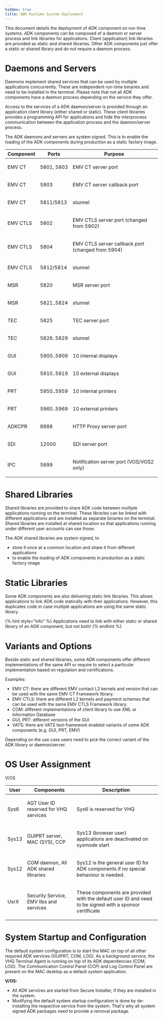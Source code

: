```yaml
---
hidden: true
title: ADK Runtime System Deployment
---
```


This document details the deployment of ADK component on run-time systems. ADK components can be composed of a daemon or server process and link libraries for applications. Client (application) link libraries are provided as static and shared libraries. Other ADK components just offer a static or shared library and do not require a daemon process.

# Daemons and Servers <a href="#sec_deploy_daemons" id="sec_deploy_daemons"></a>

Daemons implement shared services that can be used by multiple applications concurrently. These are independent run-time binaries and need to be installed in the terminal. Please note that not all ADK components have a daemon process depending on the service they offer.

Access to the services of a ADK daemon/server is provided through an application client library (either shared or static). These client libraries provides a programming API for applications and hide the interprocess communication between the application process and the daemon/server process.

The ADK daemons and servers are system signed. This is to enable the loading of the ADK components during production as a static factory image.

| Component | Ports | Purpose |
|----|----|----|
| <p>EMV CT</p> | <p>5801, 5803</p> | <p>EMV CT server port</p> |
| <p>EMV CT</p> | <p>5803</p> | <p>EMV CT server callback port</p> |
| <p>EMV CT</p> | <p>5811/5813</p> | <p>stunnel</p> |
| <p>EMV CTLS</p> | <p>5802</p> | <p>EMV CTLS server port (changed from 5902)</p> |
| <p>EMV CTLS</p> | <p>5804</p> | <p>EMV CTLS server callback port (changed from 5904)</p> |
| <p>EMV CTLS</p> | <p>5812/5814</p> | <p>stunnel</p> |
| <p>MSR</p> | <p>5820</p> | <p>MSR server port</p> |
| <p>MSR</p> | <p>5821..5824</p> | <p>stunnel</p> |
| <p>TEC</p> | <p>5825</p> | <p>TEC server port</p> |
| <p>TEC</p> | <p>5826..5829</p> | <p>stunnel</p> |
| <p>GUI</p> | <p>5900..5909</p> | <p>10 internal displays</p> |
| <p>GUI</p> | <p>5910..5919</p> | <p>10 external displays</p> |
| <p>PRT</p> | <p>5950..5959</p> | <p>10 internal printers</p> |
| <p>PRT</p> | <p>5960..5969</p> | <p>10 external printers</p> |
| <p>ADKCPR</p> | <p>8888</p> | <p>HTTP Proxy server port</p> |
| <p>SDI</p> | <p>12000</p> | <p>SDI server port</p> |
| <p>IPC</p> | <p>5899</p> | <p>Notification server port (VOS/VOS2 only)</p> |

# Shared Libraries <a href="#sec_deploy_sharedlibs" id="sec_deploy_sharedlibs"></a>

Shared libraries are provided to share ADK code between multiple applications running on the terminal. These libraries can be linked with different applications and are installed as separate binaries on the terminal. Shared libraries are installed at shared location so that applications running under different user accounts can use those.

The ADK shared libraries are system signed, to

- store it once at a common location and share it from different applications
- to enable the loading of ADK components in production as a static factory image

# Static Libraries <a href="#sec_deploy_staticlibs" id="sec_deploy_staticlibs"></a>

Some ADK components are also delivering static link libraries. This allows applications to link ADK code statically with their applications. However, this duplicates code in case multiple applications are using the same static library.

{% hint style="info" %}
Applications need to link with either static or shared library of an ADK component, but not both!
{% endhint %}

# Variants and Options <a href="#sec_deploy_variants" id="sec_deploy_variants"></a>

Beside static and shared libraries, some ADK components offer different implementations of the same API or require to select a particular implementation based on regulation and certifications.

Examples:

- EMV CT: there are different EMV contact L2 kernels and version that can be used with the same EMV CT Framework library.
- EMV CTLS: there are different L2 kernels and payment schemes that can be used with the same EMV CTLS Framework library.
- COM: different implementations of client library to use XML or Information Database
- GUI, PRT: different versions of the GUI
- VATS: there are VATS test-framework enabled variants of some ADK components (e.g. GUI, PRT, EMV)

Depending on the use case users need to pick the correct variant of the ADK library or daemon/server.

# OS User Assignment <a href="#sec_deploy_users" id="sec_deploy_users"></a>

V/OS

| User | Components | Description |
|----|----|----|
| <p>Sys6</p> | <p>AGT User ID reserved for VHQ services</p> | <p>Sys6 is reserved for VHQ</p> |
| <p>Sys13</p> | <p>GUIPRT server, MAC (SYS), CCP</p> | <p>Sys13 (browser user) applications are deactivated on sysmode start</p> |
| <p>Sys12</p> | <p>COM daemon, All ADK shared libraries</p> | <p>Sys12 is the general user ID for ADK components if no special behaviour is needed.</p> |
| <p>UsrX</p> | <p>Security Service, EMV libs and services</p> | <p>These components are provided with the default user ID and need to be signed with a sponsor certificate</p> |

# System Startup and Configuration <a href="#sec_deploy_config" id="sec_deploy_config"></a>

The default system configuration is to start the MAC on top of all other required ADK services (GUIPRT, COM, LOG). As a background service, the VHQ Terminal Agent is running on top of its ADK dependencies (COM, LOG). The Communication Control Panel (CCP) and Log Control Panel are present on the MAC desktop as a default system application.

**V/OS:**

- All ADK services are started from Secure Installer, if they are installed in the system.
- Modifying the default system startup configuration is done by de-installing the respective service from the system. That\'s why all system signed ADK packages need to provide a removal package.
